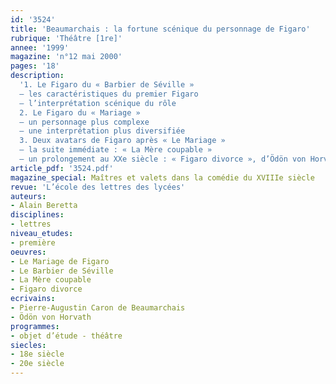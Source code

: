 ```yaml
---
id: '3524'
title: 'Beaumarchais : la fortune scénique du personnage de Figaro'
rubrique: 'Théâtre [1re]'
annee: '1999'
magazine: 'n°12 mai 2000'
pages: '18'
description: 
  '1. Le Figaro du « Barbier de Séville »
  – les caractéristiques du premier Figaro
  – l’interprétation scénique du rôle
  2. Le Figaro du « Mariage »
  – un personnage plus complexe
  – une interprétation plus diversifiée
  3. Deux avatars de Figaro après « Le Mariage »
  – la suite immédiate : « La Mère coupable »
  – un prolongement au XXe siècle : « Figaro divorce », d’Ödön von Horvath'
article_pdf: '3524.pdf'
magazine_special: Maîtres et valets dans la comédie du XVIIIe siècle
revue: 'L’école des lettres des lycées'
auteurs:
- Alain Beretta
disciplines:
- lettres
niveau_etudes:
- première
oeuvres:
- Le Mariage de Figaro
- Le Barbier de Séville
- La Mère coupable
- Figaro divorce
ecrivains:
- Pierre-Augustin Caron de Beaumarchais
- Ödön von Horvath
programmes:
- objet d’étude - théâtre
siecles:
- 18e siècle
- 20e siècle
---
```

